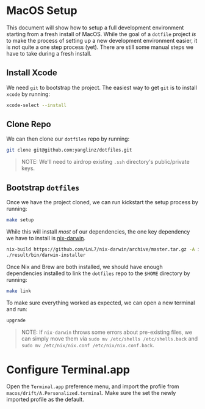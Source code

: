 # MacOS Setup

This document will show how to setup a full development environment starting
from a fresh install of MacOS. While the goal of a `dotfile` project _is_ to
make the process of setting up a new development environment easier, it is not
quite a one step process (yet). There are still some manual steps we have to
take during a fresh install.

## Install Xcode

We need `git` to bootstrap the project. The easiest way to get `git` is to
install `xcode` by running:

```sh
xcode-select --install
```

## Clone Repo

We can then clone our `dotfiles` repo by running:

```sh
git clone git@github.com:yanglinz/dotfiles.git
```

> NOTE: We'll need to airdrop existing `.ssh` directory's public/private keys.

## Bootstrap `dotfiles`

Once we have the project cloned, we can run kickstart the setup process by
running:

```sh
make setup
```

While this will install _most_ of our dependencies, the one key dependency we
have to install is [nix-darwin](https://github.com/LnL7/nix-darwin).

```sh
nix-build https://github.com/LnL7/nix-darwin/archive/master.tar.gz -A installer
./result/bin/darwin-installer
```

Once Nix and Brew are both installed, we should have enough dependencies
installed to link the `dotfiles` repo to the `$HOME` directory by running:

```sh
make link
```

To make sure everything worked as expected, we can open a new terminal and run:

```sh
upgrade
```

> NOTE: If `nix-darwin` throws some errors about pre-existing files, we can
> simply move them via `sudo mv /etc/shells /etc/shells.back` and
> `sudo mv /etc/nix/nix.conf /etc/nix/nix.conf.back`.

# Configure Terminal.app

Open the `Terminal.app` preference menu, and import the profile from `macos/drift/A.Personalized.terminal`. Make sure the set the newly imported profile as the default.
